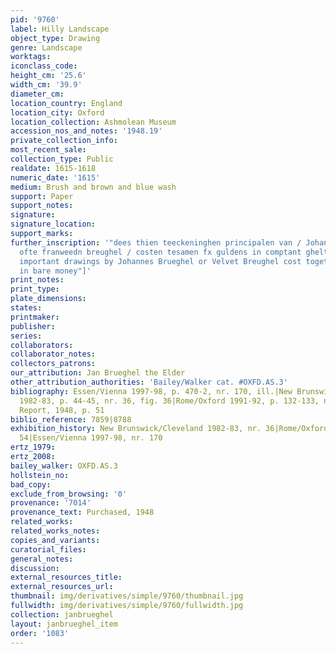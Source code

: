 ```yaml
---
pid: '9760'
label: Hilly Landscape
object_type: Drawing
genre: Landscape
worktags:
iconclass_code:
height_cm: '25.6'
width_cm: '39.9'
diameter_cm:
location_country: England
location_city: Oxford
location_collection: Ashmolean Museum
accession_nos_and_notes: '1948.19'
private_collection_info:
most_recent_sale:
collection_type: Public
realdate: 1615-1618
numeric_date: '1615'
medium: Brush and brown and blue wash
support: Paper
support_notes:
signature:
signature_location:
support_marks:
further_inscription: '"dees thien teeckeninghen principalen van / Johannes brueghel
  ofte franweedn breughel / costen tesamen fx guldens in comptant ghelt" ["these ten
  important drawings by Johannes Brueghel or Velvet Breughel cost together ten guilders
  in bare money"]'
print_notes:
print_type:
plate_dimensions:
states:
printmaker:
publisher:
series:
collaborators:
collaborator_notes:
collectors_patrons:
our_attribution: Jan Brueghel the Elder
other_attribution_authorities: 'Bailey/Walker cat. #OXFD.AS.3'
bibliography: Essen/Vienna 1997-98, p. 470-2, nr. 170, ill.|New Brunswick/Cleveland
  1982-83, p. 44-45, nr. 36, fig. 36|Rome/Oxford 1991-92, p. 132-133, nr. 54, ill.|Annual
  Report, 1948, p. 51
biblio_reference: 7859|8788
exhibition_history: New Brunswick/Cleveland 1982-83, nr. 36|Rome/Oxford 1991-92, nr.
  54|Essen/Vienna 1997-98, nr. 170
ertz_1979:
ertz_2008:
bailey_walker: OXFD.AS.3
hollstein_no:
bad_copy:
exclude_from_browsing: '0'
provenance: '7014'
provenance_text: Purchased, 1948
related_works:
related_works_notes:
copies_and_variants:
curatorial_files:
general_notes:
discussion:
external_resources_title:
external_resources_url:
thumbnail: img/derivatives/simple/9760/thumbnail.jpg
fullwidth: img/derivatives/simple/9760/fullwidth.jpg
collection: janbrueghel
layout: janbrueghel_item
order: '1083'
---
```

